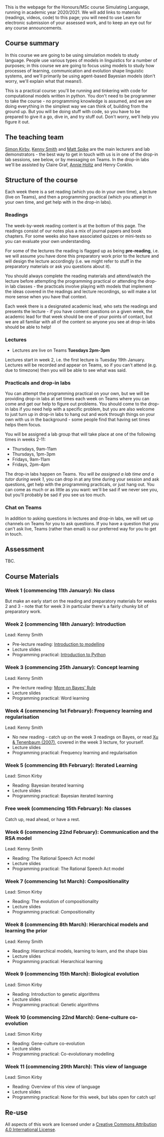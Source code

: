 This is the webpage for the Honours/MSc course Simulating Language, running in academic year 2020/2021. We will add links to materials (readings, videos, code) to this page; you will need to use Learn for electronic submission of your assessed work, and to keep an eye out for any course announcements.


## Course summary

In this course we are going to be using simulation models to study language. People use various types of models in linguistics for a number of purposes; in this course we are going to focus using models to study how processes of learning, communication and evolution shape linguistic systems, and we'll primarily be using agent-based Bayesian models (don't worry, we'll explain what that means!).

This is a practical course: you'll be running and tinkering with code for computational models written in python. You don't need to be programmer to take the course - no programming knowledge is assumed, and we are doing everything in the simplest way we can think of, building from the ground up. But you will be doing stuff with code, so you have to be prepared to give it a go, dive in, and try stuff out. Don't worry, we'll help you figure it out.

## The teaching team

[Simon Kirby](http://www.lel.ed.ac.uk/~simon/), [Kenny Smith](http://www.lel.ed.ac.uk/~kenny/) and [Matt Spike](https://sites.google.com/site/matspike/) are the main lecturers and lab demonstrators - the best way to get in touch with us is in one of the drop-in lab sessions, see below, or by messaging on Teams. In the drop-in labs we'll be assisted by Claire Graf, [Annie Holtz](https://www.ed.ac.uk/profile/annie-holtz) and Henry Conklin.

## Structure of the course

Each week there is a set reading (which you do in your own time), a lecture (live on Teams), and then a programming practical (which you attempt in your own time, and get help with in the drop-in labs).

### Readings

The week-by-week reading content is at the bottom of this page. The readings consist of our notes plus a mix of journal papers and book chapters. For some weeks also have associated quizzes or mini-tests so you can evaluate your own understanding.

For some of the lectures the reading is flagged up as being **pre-reading**, i.e. we will assume you have done this preparatory work prior to the lecture and will design the lecture accordingly (i.e. we might refer to stuff in the preparatory materials or ask you questions about it).

You should always complete the reading materials and attend/watch the lecture before attempting the programming practical or attending the drop-in lab classes - the practicals involve playing with models that implement the ideas covered in the readings and lecture recordings, so will make a lot more sense when you have that context.

Each week there is a designated academic lead, who sets the readings and presents the lecture - if you have content questions on a given week, the academic lead for that week should be one of your points of contact, but we are all familiar with all of the content so anyone you see at drop-in labs should be able to help!

### Lectures

- Lectures are live on Teams **Tuesdays 2pm-3pm**

Lectures start in week 2, i.e. the first lecture is Tuesday 19th January. Lectures will be recorded and appear on Teams, so if you can't attend (e.g. due to timezone) then you will be able to see what was said.

### Practicals and drop-in labs

You can attempt the programming practical on your own, but we will be providing drop-in labs at set times each week on Teams where you can come and get our help to figure out problems. You should come to the drop-in labs if you need help with a specific problem, but you are also welcome to just turn up in drop-in labs to hang out and work through things on your own with us in the background - some people find that having set times helps them focus.

You will be assigned a lab group that will take place at one of the following times in weeks 2-11:
- Thursdays, 9am-11am
- Thursdays, 1pm-3pm
- Fridays, 9am-11am
- Fridays, 2pm-4pm

The drop-in labs happen on Teams. *You will be assigned a lab time and a tutor during week 1*, you can drop in at any time during your session and ask questions, get help with the programming practicals, or just hang out. You can come as much or as little as you want: we'll be sad if we never see you, but you'll probably be sad if you see us too much.

### Chat on Teams

In addition to asking questions in lectures and drop-in labs, we will set up channels on Teams for you to ask questions. If you have a question that you can't ask live, Teams (rather than email) is our preferred way for you to get in touch.

## Assessment

TBC.

## Course Materials

### Week 1 (commencing 11th January): No class

But make an early start on the reading and preparatory materials for weeks 2 and 3 - note that for week 3 in particular there's a fairly chunky bit of preparatory work.

### Week 2 (commencing 18th January): Introduction
Lead: Kenny Smith
- Pre-lecture reading: [Introduction to modelling](simlang_reading_wk2.md)
- Lecture slides
- Programming practical: [Introduction to Python](simlang_lab_wk2.md)

### Week 3 (commencing 25th January): Concept learning
Lead: Kenny Smith
- Pre-lecture reading: [More on Bayes' Rule](simlang_reading_wk3.md)
- Lecture slides
- Programming practical: Word learning

### Week 4 (commencing 1st February): Frequency learning and regularisation
Lead: Kenny Smith
- No new reading - catch up on the week 3 readings on Bayes, or read [Xu & Tenenbaum (2007)](https://psycnet-apa-org.ezproxy.is.ed.ac.uk/fulltext/2007-05396-002.html), covered in the week 3 lecture, for yourself.
- Lecture slides
- Programming practical: Frequency learning and regularisation

### Week 5 (commencing 8th February): Iterated Learning
Lead: Simon Kirby
- Reading: Bayesian iterated learning
- Lecture slides
- Programming practical: Bayesian iterated learning

### Free week (commencing 15th February): No classes

Catch up, read ahead, or have a rest.

### Week 6 (commencing 22nd February): Communication and the RSA model
Lead: Kenny Smith
- Reading: The Rational Speech Act model
- Lecture slides
- Programming practical: The Rational Speech Act model

### Week 7 (commencing 1st March): Compositionality
Lead: Simon Kirby
- Reading: The evolution of compositionality
- Lecture slides
- Programming practical: Compositionality

### Week 8 (commencing 8th March): Hierarchical models and learning the prior
Lead: Kenny Smith
- Reading: Hierarchical models, learning to learn, and the shape bias
- Lecture slides
- Programming practical: Hierarchical learning

### Week 9 (commencing 15th March): Biological evolution
Lead: Simon Kirby
- Reading: Introduction to genetic algorithms
- Lecture slides
- Programming practical: Genetic algorithms

### Week 10 (commencing 22nd March): Gene-culture co-evolution
Lead: Simon Kirby
- Reading: Gene-culture co-evolution
- Lecture slides
- Programming practical: Co-evolutionary modelling

### Week 11 (commencing 29th March): This view of language
Lead: Simon Kirby
- Reading: Overview of this view of language
- Lecture slides
- Programming practical: None for this week, but labs open for catch up!


## Re-use

All aspects of this work are licensed under a [Creative Commons Attribution 4.0 International License](http://creativecommons.org/licenses/by/4.0/).
